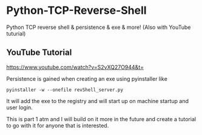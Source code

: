 # Python-TCP-Reverse-Shell
Python TCP reverse shell &amp; persistence &amp; exe &amp; more! (Also with YouTube  tuturial)

## YouTube Tutorial
https://www.youtube.com/watch?v=S2vXQ27O944&t=

Persistence is gained when creating an exe using pyinstaller like 
```
pyinstaller -w --onefile revShell_server.py
```
It will add the exe to the registry and will start up on machine startup and user login.

This is part 1 atm and I will build on it more in the future and create a tutorial to go with it for anyone that is interested.
